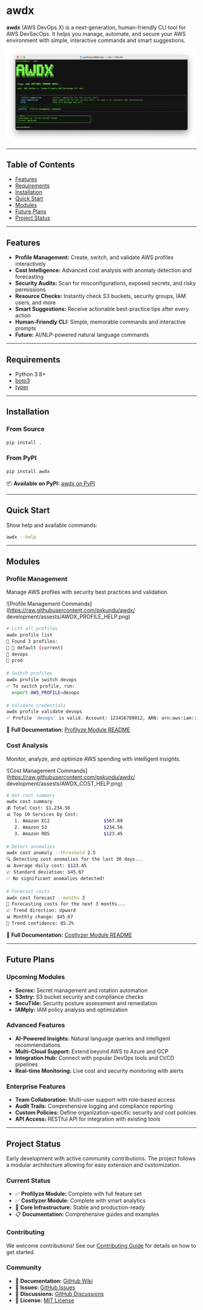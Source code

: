 # awdx

**awdx** (AWS DevOps X) is a next-generation, human-friendly CLI tool for AWS DevSecOps. It helps you manage, automate, and secure your AWS environment with simple, interactive commands and smart suggestions.

![AWDX Banner](https://raw.githubusercontent.com/pxkundu/awdx/development/assests/AWDX.png)

---

## Table of Contents
- [Features](#features)
- [Requirements](#requirements)
- [Installation](#installation)
- [Quick Start](#quick-start)
- [Modules](#modules)
- [Future Plans](#future-plans)
- [Project Status](#project-status)

---

## Features
- **Profile Management:** Create, switch, and validate AWS profiles interactively
- **Cost Intelligence:** Advanced cost analysis with anomaly detection and forecasting
- **Security Audits:** Scan for misconfigurations, exposed secrets, and risky permissions
- **Resource Checks:** Instantly check S3 buckets, security groups, IAM users, and more
- **Smart Suggestions:** Receive actionable best-practice tips after every action
- **Human-Friendly CLI:** Simple, memorable commands and interactive prompts
- **Future:** AI/NLP-powered natural language commands

---

## Requirements
- Python 3.8+
- [boto3](https://boto3.amazonaws.com/v1/documentation/api/latest/index.html)
- [typer](https://typer.tiangolo.com/)

---

## Installation

### From Source
```bash
pip install .
```

### From PyPI
```bash
pip install awdx
```

📦 **Available on PyPI:** [awdx on PyPI](https://pypi.org/project/awdx/)

---

## Quick Start

Show help and available commands:
```bash
awdx --help
```

---

## Modules

### Profile Management
Manage AWS profiles with security best practices and validation.

![Profile Management Commands](https://raw.githubusercontent.com/pxkundu/awdx/
development/assests/AWDX_PROFILE_HELP.png)

```bash
# List all profiles
awdx profile list
👤 Found 3 profiles:
🎯 👤 default (current)
👤 devops
👤 prod

# Switch profiles
awdx profile switch devops
✅ To switch profile, run:
  export AWS_PROFILE=devops

# Validate credentials
awdx profile validate devops
✅ Profile 'devops' is valid. Account: 123456789012, ARN: arn:aws:iam::123456789012:user/devops
```

📖 **Full Documentation:** [Profilyze Module README](https://github.com/pxkundu/awdx/blob/development/Profilyze/DESIGN.md)

### Cost Analysis
Monitor, analyze, and optimize AWS spending with intelligent insights.

![Cost Management Commands](https://raw.githubusercontent.com/pxkundu/awdx/
development/assests/AWDX_COST_HELP.png)

```bash
# Get cost summary
awdx cost summary
💰 Total Cost: $1,234.56
📊 Top 10 Services by Cost:
   1. Amazon EC2                    $567.89
   2. Amazon S3                     $234.56
   3. Amazon RDS                    $123.45

# Detect anomalies
awdx cost anomaly --threshold 2.5
🔍 Detecting cost anomalies for the last 30 days...
📊 Average daily cost: $123.45
📈 Standard deviation: $45.67
✅ No significant anomalies detected!

# Forecast costs
awdx cost forecast --months 3
🔮 Forecasting costs for the next 3 months...
📈 Trend direction: Upward
📊 Monthly change: $45.67
🎯 Trend confidence: 85.2%
```

📖 **Full Documentation:** [Costlyzer Module README](https://github.com/pxkundu/awdx/tree/development/Costlyzer)

---

## Future Plans

### Upcoming Modules
- **Secrex:** Secret management and rotation automation
- **S3ntry:** S3 bucket security and compliance checks
- **SecuTide:** Security posture assessment and remediation
- **IAMply:** IAM policy analysis and optimization

### Advanced Features
- **AI-Powered Insights:** Natural language queries and intelligent recommendations
- **Multi-Cloud Support:** Extend beyond AWS to Azure and GCP
- **Integration Hub:** Connect with popular DevOps tools and CI/CD pipelines
- **Real-time Monitoring:** Live cost and security monitoring with alerts

### Enterprise Features
- **Team Collaboration:** Multi-user support with role-based access
- **Audit Trails:** Comprehensive logging and compliance reporting
- **Custom Policies:** Define organization-specific security and cost policies
- **API Access:** RESTful API for integration with existing tools

---

## Project Status

Early development with active community contributions. The project follows a modular architecture allowing for easy extension and customization.

### Current Status
- ✅ **Profilyze Module:** Complete with full feature set
- ✅ **Costlyzer Module:** Complete with smart analytics
- 🚧 **Core Infrastructure:** Stable and production-ready
- 📋 **Documentation:** Comprehensive guides and examples

### Contributing
We welcome contributions! See our [Contributing Guide](CONTRIBUTING.md) for details on how to get started.

### Community
- 📖 **Documentation:** [GitHub Wiki](https://github.com/pxkundu/awdx/wiki)
- 🐛 **Issues:** [GitHub Issues](https://github.com/pxkundu/awdx/issues)
- 💬 **Discussions:** [GitHub Discussions](https://github.com/pxkundu/awdx/discussions)
- 📄 **License:** [MIT License](LICENSE) 